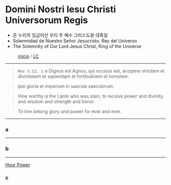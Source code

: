 # Domini Nostri Iesu Christi Universorum Regis
- 온 누리의 임금이신 우리 주 예수 그리스도왕 대축일  
- Solemnidad de Nuestro Señor Jesucristo, Rey del Universo  
- The Solemnity of Our Lord Jesus Christ, King of the Universe  

> [inicio](../../README.md) / [LC](../../LC.md)  

----


> `Rev 5:12; 1:6` Dignus est Agnus, qui occisus est, accipere virtutem et divinitatem et sapientiam et fortitudinem et honorem.  

> Ipsi gloria et imperium in saecula saeculorum.  

> How worthy is the Lamb who was slain, to receive power and divinity, and wisdom and strength and honor.  

> To him belong glory and power for ever and ever.  

---

### a

---

### b

----

[Hour Power](https://www.ncronline.org/spirituality/pencil-preaching/hour-power)

### c